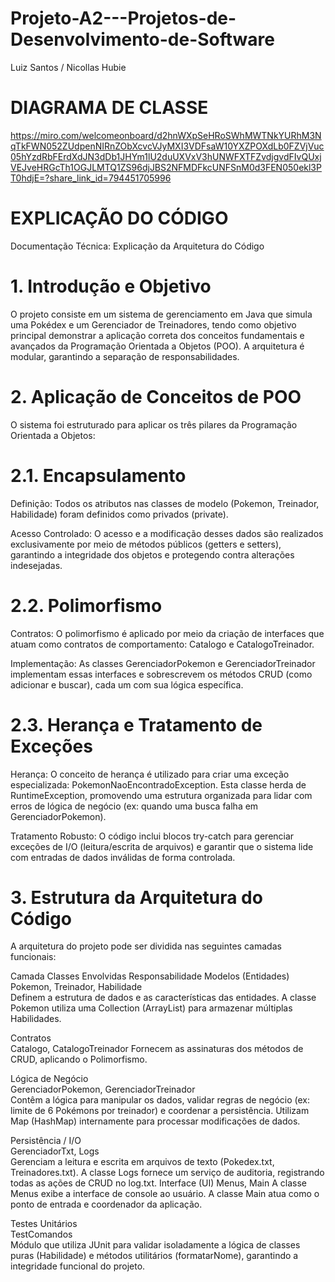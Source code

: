 # Projeto-A2---Projetos-de-Desenvolvimento-de-Software
Luiz Santos / Nicollas Hubie


# DIAGRAMA DE CLASSE 

https://miro.com/welcomeonboard/d2hnWXpSeHRoSWhMWTNkYURhM3NqTkFWN052ZUdpenNIRnZObXcvcVJyMXI3VDFsaW10YXZPOXdLb0FZVjVuc05hYzdRbFErdXdJN3dDb1JHYm1lU2duUXVxV3hUNWFXTFZvdjgvdFIvQUxjVEJveHRGcTh1OGJLMTQ1ZS96djJBS2NFMDFkcUNFSnM0d3FEN050ekl3PT0hdjE=?share_link_id=794451705996

# EXPLICAÇÃO DO CÓDIGO

Documentação Técnica: Explicação da Arquitetura do Código
# 1. Introdução e Objetivo
O projeto consiste em um sistema de gerenciamento em Java que simula uma Pokédex e um Gerenciador de Treinadores, tendo como objetivo principal demonstrar a aplicação correta dos conceitos fundamentais e avançados da Programação Orientada a Objetos (POO). A arquitetura é modular, garantindo a separação de responsabilidades.

# 2. Aplicação de Conceitos de POO
O sistema foi estruturado para aplicar os três pilares da Programação Orientada a Objetos:

# 2.1. Encapsulamento
Definição: Todos os atributos nas classes de modelo (Pokemon, Treinador, Habilidade) foram definidos como privados (private).

Acesso Controlado: O acesso e a modificação desses dados são realizados exclusivamente por meio de métodos públicos (getters e setters), garantindo a integridade dos objetos e protegendo contra alterações indesejadas.

# 2.2. Polimorfismo
Contratos: O polimorfismo é aplicado por meio da criação de interfaces que atuam como contratos de comportamento: Catalogo e CatalogoTreinador.

Implementação: As classes GerenciadorPokemon e GerenciadorTreinador implementam essas interfaces e sobrescrevem os métodos CRUD (como adicionar e buscar), cada um com sua lógica específica.

# 2.3. Herança e Tratamento de Exceções
Herança: O conceito de herança é utilizado para criar uma exceção especializada: PokemonNaoEncontradoException. Esta classe herda de RuntimeException, promovendo uma estrutura organizada para lidar com erros de lógica de negócio (ex: quando uma busca falha em GerenciadorPokemon).

Tratamento Robusto: O código inclui blocos try-catch para gerenciar exceções de I/O (leitura/escrita de arquivos) e garantir que o sistema lide com entradas de dados inválidas de forma controlada.

# 3. Estrutura da Arquitetura do Código
A arquitetura do projeto pode ser dividida nas seguintes camadas funcionais:

Camada	Classes Envolvidas	Responsabilidade
Modelos (Entidades)
Pokemon, Treinador, Habilidade	
Definem a estrutura de dados e as características das entidades. 
A classe Pokemon utiliza uma Collection (ArrayList) para armazenar múltiplas Habilidades.

Contratos	
Catalogo, CatalogoTreinador	
Fornecem as assinaturas dos métodos de CRUD, aplicando o Polimorfismo.

Lógica de Negócio	
GerenciadorPokemon, GerenciadorTreinador	
Contêm a lógica para manipular os dados, validar regras de negócio (ex: limite de 6 Pokémons por treinador) e coordenar a persistência. 
Utilizam Map (HashMap) internamente para processar modificações de dados.

Persistência / I/O	
GerenciadorTxt, Logs	
Gerenciam a leitura e escrita em arquivos de texto (Pokedex.txt, Treinadores.txt). 
A classe Logs fornece um serviço de auditoria, registrando todas as ações de CRUD no log.txt.
Interface (UI)	Menus, Main	A classe Menus exibe a interface de console ao usuário. A classe Main atua como o ponto de entrada e coordenador da aplicação.

Testes Unitários	
TestComandos	
Módulo que utiliza JUnit para validar isoladamente a lógica de classes puras (Habilidade) e métodos utilitários (formatarNome), garantindo a integridade funcional do projeto.
